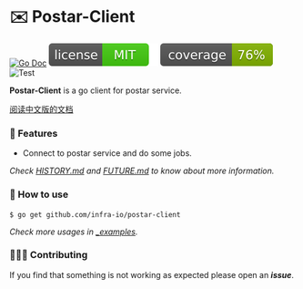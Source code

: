 # ✉️ Postar-Client

[![Go Doc](_icons/godoc.svg)](https://pkg.go.dev/github.com/infra-io/postar-client)
[![License](_icons/license.svg)](https://opensource.org/licenses/MIT)
[![Coverage](_icons/coverage.svg)](_icons/coverage.svg)
![Test](https://github.com/FishGoddess/rego/actions/workflows/test.yml/badge.svg)

**Postar-Client** is a go client for postar service.

[阅读中文版的文档](./README.md)

### 🍫 Features

* Connect to postar service and do some jobs.

_Check [HISTORY.md](./HISTORY.md) and [FUTURE.md](./FUTURE.md) to know about more information._

### 🔧 How to use

```shell
$ go get github.com/infra-io/postar-client
```

_Check more usages in [_examples](./_examples/)._

### 🙋🏻‍♀️ Contributing

If you find that something is not working as expected please open an _**issue**_.